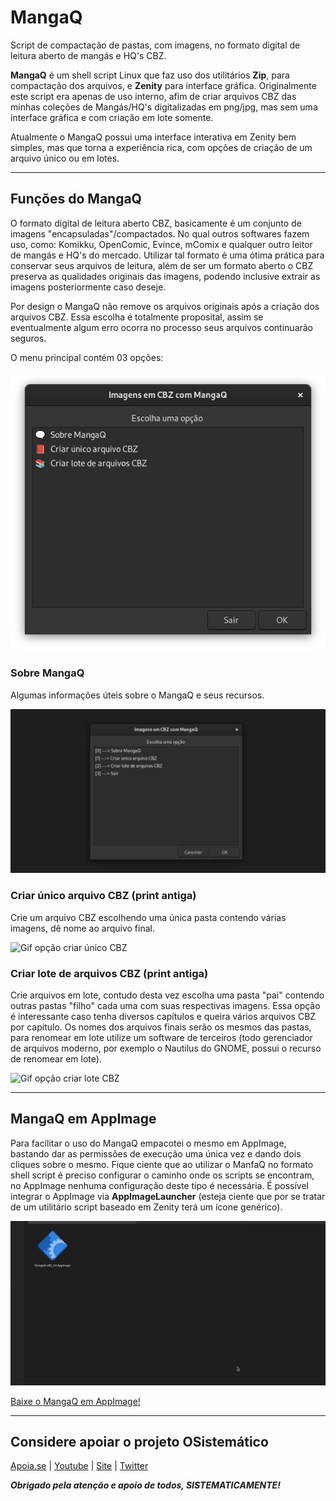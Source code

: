 # MangaQ
Script de compactação de pastas, com imagens, no formato digital de leitura aberto de mangás e HQ's CBZ.


**MangaQ** é um shell script Linux que faz uso dos utilitários **Zip**, para compactação dos arquivos, e **Zenity** para interface gráfica.
Originalmente este script era apenas de uso interno, afim de criar arquivos CBZ das minhas coleções de Mangás/HQ's digitalizadas em png/jpg, mas sem uma interface gráfica e com criação em lote somente.

Atualmente o MangaQ possui uma interface interativa em Zenity bem simples, mas que torna a experiência rica, com opções de criação de um arquivo único ou em lotes.

***

## Funções do MangaQ
O formato digital de leitura aberto CBZ, basicamente é um conjunto de imagens "encapsuladas"/compactados. No qual outros softwares fazem uso, como: Komikku, OpenComic, Evince, mComix e qualquer outro leitor de mangás e HQ's do mercado. Utilizar tal formato é uma ótima prática para conservar seus arquivos de leitura, além de ser um formato aberto o CBZ preserva as qualidades originais das imagens, podendo inclusive extrair as imagens posteriormente caso deseje.

Por design o MangaQ não remove os arquivos originais após a criação dos arquivos CBZ. Essa escolha é totalmente proposital, assim se eventualmente algum erro ocorra no processo seus arquivos continuarão seguros.

O menu principal contém 03 opções:

![Imagem do menu principal](https://github.com/henriquead7/MangaQ/blob/main/mangaq_imagens/IMG_01.png)

### Sobre MangaQ
Algumas informações úteis sobre o MangaQ e seus recursos.

![Gif opção sobre](https://github.com/henriquead7/MangaQ/blob/main/mangaq_imagens/VID_00.gif)

### Criar único arquivo CBZ (print antiga)
Crie um arquivo CBZ escolhendo uma única pasta contendo várias imagens, dê nome ao arquivo final.

![Gif opção criar único CBZ](https://github.com/henriquead7/MangaQ/blob/main/mangaq_imagens/VID_01.gif)

### Criar lote de arquivos CBZ (print antiga)
Crie arquivos em lote, contudo desta vez escolha uma pasta "pai" contendo outras pastas "filho" cada uma com suas respectivas imagens. Essa opção é interessante caso tenha diversos capítulos e queira vários arquivos CBZ por capitulo. Os nomes dos arquivos finais serão os mesmos das pastas, para renomear em lote utilize um software de terceiros (todo gerenciador de arquivos moderno, por exemplo o Nautilus do GNOME, possui o recurso de renomear em lote).

![Gif opção criar lote CBZ](https://github.com/henriquead7/MangaQ/blob/main/mangaq_imagens/VID_02.gif)

***

## MangaQ em AppImage
Para facilitar o uso do MangaQ empacotei o mesmo em AppImage, bastando dar as permissões de execução uma única vez e dando dois cliques sobre o mesmo. Fique ciente que ao utilizar o ManfaQ no formato shell script é preciso configurar o caminho onde os scripts se encontram, no AppImage nenhuma configuração deste tipo é necessária. É possível integrar o AppImage via **AppImageLauncher** (esteja ciente que por se tratar de um utilitário script baseado em Zenity terá um ícone genérico).

![Gif como executar appimage](https://github.com/henriquead7/MangaQ/blob/main/mangaq_imagens/VID_04.gif)

[Baixe o MangaQ em AppImage!](https://github.com/henriquead7/MangaQ/releases/download/v1.0/MangaQ-x86_64.AppImage)

***

## Considere apoiar o projeto OSistemático

[Apoia.se](https://apoia.se/osistematico) |
[Youtube](https://www.youtube.com/OSistematico) |
[Site](http://www.osistematico.com.br/) |
[Twitter](https://twitter.com/henriquead7)

***Obrigado pela atenção e apoio de todos, SISTEMATICAMENTE!***
